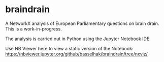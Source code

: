 # braindrain

A NetworkX analysis of European Parliamentary questions on brain drain. This is a work-in-progress.

The analysis is carried out in Python using the Jupyter Notebook IDE. 

Use NB Viewer here to view a static version of the Notebook: https://nbviewer.jupyter.org/github/basselhak/braindrain/tree/nxviz/ 
